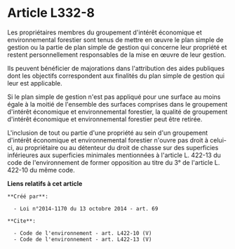 # Article L332-8

Les propriétaires membres du groupement d'intérêt économique et environnemental forestier sont tenus de mettre en œuvre le
plan simple de gestion ou la partie de plan simple de gestion qui concerne leur propriété et restent personnellement
responsables de la mise en œuvre de leur gestion. 

Ils peuvent bénéficier de majorations dans l'attribution des aides publiques dont les objectifs correspondent aux finalités
du plan simple de gestion qui leur est applicable. 

Si le plan simple de gestion n'est pas appliqué pour une surface au moins égale à la moitié de l'ensemble des surfaces
comprises dans le groupement d'intérêt économique et environnemental forestier, la qualité de groupement d'intérêt économique
et environnemental forestier peut être retirée. 

L'inclusion de tout ou partie d'une propriété au sein d'un groupement d'intérêt économique et environnemental forestier
n'ouvre pas droit à celui-ci, au propriétaire ou au détenteur du droit de chasse sur des superficies inférieures aux
superficies minimales mentionnées à l'article L. 422-13 du code de l'environnement de former opposition au titre du 3° de
l'article L. 422-10 du même code.

**Liens relatifs à cet article**

	**Créé par**:

	  - Loi n°2014-1170 du 13 octobre 2014 - art. 69

	**Cite**:

	  - Code de l'environnement - art. L422-10 (V)
	  - Code de l'environnement - art. L422-13 (V)
